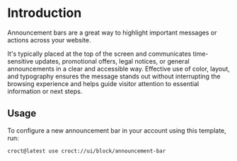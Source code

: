 # Introduction

Announcement bars are a great way to highlight important messages or actions across your website.

It's typically placed at the top of the screen and communicates time-sensitive updates, promotional offers, 
legal notices, or general announcements in a clear and accessible way. Effective use of color, layout, 
and typography ensures the message stands out without interrupting the browsing experience and helps guide 
visitor attention to essential information or next steps.

## Usage

To configure a new announcement bar in your account using this template, run:

```js-pm
croct@latest use croct://ui/block/announcement-bar
```
